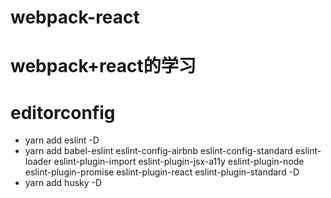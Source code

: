 # webpack-react
# webpack+react的学习
# editorconfig
* yarn add eslint -D
* yarn add babel-eslint eslint-config-airbnb eslint-config-standard eslint-loader eslint-plugin-import eslint-plugin-jsx-a11y eslint-plugin-node eslint-plugin-promise eslint-plugin-react eslint-plugin-standard -D
* yarn add husky -D
